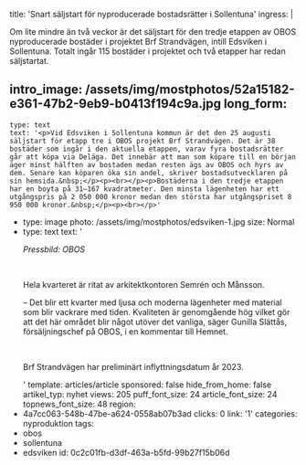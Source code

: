 title: 'Snart säljstart för nyproducerade bostadsrätter i Sollentuna'
ingress: |
  <p>Om lite mindre än två veckor är det säljstart för den tredje etappen av OBOS nyproducerade bostäder i projektet Brf Strandvägen, intill Edsviken i Sollentuna. Totalt ingår 115 bostäder i projektet och två etapper har redan säljstartat.
  </p>
  
intro_image: /assets/img/mostphotos/52a15182-e361-47b2-9eb9-b0413f194c9a.jpg
long_form:
  -
    type: text
    text: '<p>Vid Edsviken i Sollentuna kommun är det den 25 augusti säljstart för etapp tre i OBOS projekt Brf Strandvägen. Det är 38 bostäder som ingår i den aktuella etappen, varav fyra bostadsrätter går att köpa via Deläga. Det innebär att man som köpare till en början äger minst hälften av bostaden medan resten ägs av OBOS och hyrs av dem. Senare kan köparen öka sin andel, skriver bostadsutvecklaren på sin hemsida.&nbsp;</p><p><br></p><p>Bostäderna i den tredje etappen har en boyta på 31–167 kvadratmeter. Den minsta lägenheten har ett utgångspris på 2 050 000 kronor medan den största har utgångspriset 8 950 000 kronor.&nbsp;</p><p><br></p>'
  -
    type: image
    photo: /assets/img/mostphotos/edsviken-1.jpg
    size: Normal
  -
    type: text
    text: '<p><i>Pressbild: OBOS</i></p><p><i><br></i></p><p>Hela kvarteret är ritat av arkitektkontoren Semrén och Månsson.&nbsp;<br></p><p>– Det blir ett kvarter med ljusa och moderna lägenheter med material som blir vackrare med tiden. Kvaliteten är genomgående hög vilket gör att det här området blir något utöver det vanliga, säger Gunilla Slättås, försäljningschef på OBOS, i en kommentar till Hemnet.&nbsp;</p><p><br></p><p>Brf Strandvägen har preliminärt inflyttningsdatum år 2023.&nbsp;</p>'
template: articles/article
sponsored: false
hide_from_home: false
artikel_typ: nyhet
views: 205
puff_font_size: 24
article_font_size: 24
topnews_font_size: 48
region:
  - 4a7cc063-548b-47be-a624-0558ab07b3ad
clicks: 0
link: '1'
categories: nyproduktion
tags:
  - obos
  - sollentuna
  - edsviken
id: 0c2c01fb-d3df-463a-b5fd-99b27f15b06d
